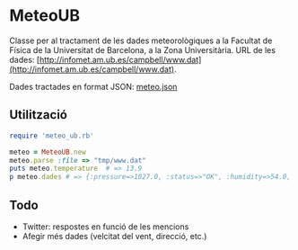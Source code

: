 MeteoUB
=======
Classe per al tractament de les dades meteorològiques a la Facultat de Física de la Universitat de Barcelona, a la Zona Universitària.
URL de les dades: [http://infomet.am.ub.es/campbell/www.dat](http://infomet.am.ub.es/campbell/www.dat).

Dades tractades en format JSON: [meteo.json](http://ulisses.fis.ub.edu:8001/services/meteo/meteo.json)

Utilització
-----------

```ruby
require 'meteo_ub.rb'

meteo = MeteoUB.new
meteo.parse :file => "tmp/www.dat"
puts meteo.temperature	# => 13.9
p meteo.dades # => {:pressure=>1027.0, :status=>"OK", :humidity=>54.0, :temperature=>14.2, :sunrise=>#<DateTime: 1768265861/720,0,2299161>, :wind_speed=>4.4, :sunset=>#<DateTime: 707306453/288,0,2299161>, :plou=>false, :datetime=>#<DateTime: 117884401/48,0,2299161>}

```

Todo
----
* Twitter: respostes en funció de les mencions
* Afegir més dades (velcitat del vent, direcció, etc.)